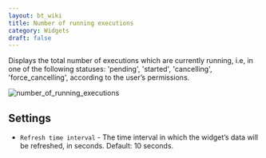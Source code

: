 ```yaml
---
layout: bt_wiki
title: Number of running executions
category: Widgets
draft: false
---
```

Displays the total number of executions which are currently running, i.e, in one of the following statuses: 'pending', 'started', 'cancelling', 'force_cancelling', according to the user’s permissions.

![number_of_running_executions]( /images/ui/widgets/num_of_running_executions.png )


## Settings

* `Refresh time interval` - The time interval in which the widget’s data will be refreshed, in seconds. Default: 10 seconds.
